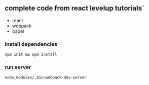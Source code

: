 ## complete code from react levelup tutorials`

- react
- webpack
- babel

### install dependencies

```npm init && npm install```

### run server

```node_modules/.bin/webpack-dev-server```
